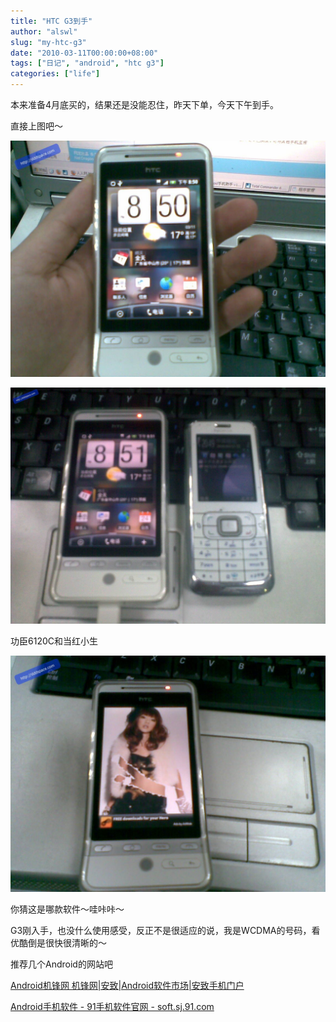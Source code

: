 ```yaml
---
title: "HTC G3到手"
author: "alswl"
slug: "my-htc-g3"
date: "2010-03-11T00:00:00+08:00"
tags: ["日记", "android", "htc g3"]
categories: ["life"]
---
```


本来准备4月底买的，结果还是没能忍住，昨天下单，今天下午到手。

直接上图吧～

[![image](/images/2010/03/20100311(001).jpg)](/images/upload_dropbox/201003/20100311(001).jpg)

[![image](/images/upload_dropbox/201003/11032010236.jpg)](/images/upload_dropbox/201003/11032010236.jpg)

功臣6120C和当红小生

[![image](/images/upload_dropbox/201003/20100311.jpg)](/images/upload_dropbox/201003/20100311.jpg)

你猜这是哪款软件～哇咔咔～

G3刚入手，也没什么使用感受，反正不是很适应的说，我是WCDMA的号码，看优酷倒是很快很清晰的～

推荐几个Android的网站吧

[Android机锋网 机锋网|安致|Android软件市场|安致手机门户](http://www.androidin.net/bbs/index.php)

[Android手机软件 - 91手机软件官网 - soft.sj.91.com](http://soft.sj.91.com/android/)

